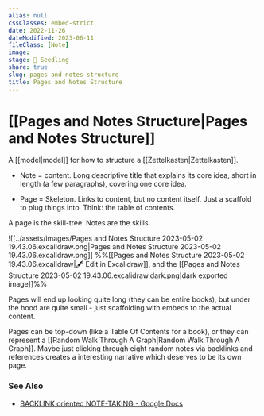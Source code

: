 ```yaml
---
alias: null
cssClasses: embed-strict
date: 2022-11-26
dateModified: 2023-06-11
fileClass: [Note]
image: 
stage: 🌱 Seedling
share: true
slug: pages-and-notes-structure
title: Pages and Notes Structure
---
```


# [[Pages and Notes Structure|Pages and Notes Structure]]

A [[model|model]] for how to structure a [[Zettelkasten|Zettelkasten]].

- Note = content. Long descriptive title that explains its core idea, short in length (a few paragraphs), covering one core idea.

- Page = Skeleton. Links to content, but no content itself. Just a scaffold to plug things into. Think: the table of contents.

A page is the skill-tree. Notes are the skills.

![[../assets/images/Pages and Notes Structure 2023-05-02 19.43.06.excalidraw.png|Pages and Notes Structure 2023-05-02 19.43.06.excalidraw.png]]
%%[[Pages and Notes Structure 2023-05-02 19.43.06.excalidraw|🖋 Edit in Excalidraw]], and the [[Pages and Notes Structure 2023-05-02 19.43.06.excalidraw.dark.png|dark exported image]]%%

Pages will end up looking quite long (they can be entire books), but under the hood are quite small - just scaffolding with embeds to the actual content.

Pages can be top-down (like a Table Of Contents for a book), or they can represent a  [[Random Walk Through A Graph|Random Walk Through A Graph]]. Maybe just clicking through eight random notes via backlinks and references creates a interesting narrative which deserves to be its own page.

### See Also

- [BACKLINK oriented NOTE-TAKING - Google Docs](https://docs.google.com/document/d/13CP3zfbNJeTMzMyglqYFZdldzIduUrJ0KrMooQN8yuo/edit#)
